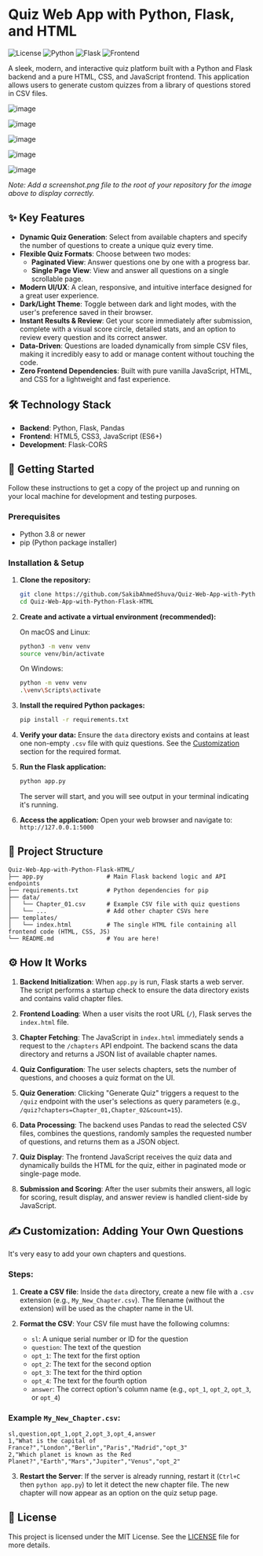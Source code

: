# Quiz Web App with Python, Flask, and HTML

![License](https://img.shields.io/badge/License-MIT-yellow.svg)
![Python](https://img.shields.io/badge/Python-3.x-blue.svg)
![Flask](https://img.shields.io/badge/Flask-2.x-black.svg)
![Frontend](https://img.shields.io/badge/Frontend-HTML_CSS_JS-orange.svg)

A sleek, modern, and interactive quiz platform built with a Python and Flask backend and a pure HTML, CSS, and JavaScript frontend. This application allows users to generate custom quizzes from a library of questions stored in CSV files.

![image](https://github.com/user-attachments/assets/89a90742-07b8-4908-aeff-c4c7b1c9de8c)


![image](https://github.com/user-attachments/assets/618245c8-db48-4a29-b169-fd51e2ee23f6)


![image](https://github.com/user-attachments/assets/9e6ba774-3e65-4c70-bbdd-6712d7c7bb4e)


![image](https://github.com/user-attachments/assets/52212cb9-09fa-4133-baf5-63801dfd2f67)


![image](https://github.com/user-attachments/assets/2089748d-4431-4110-b466-d387fab09d25)


*Note: Add a screenshot.png file to the root of your repository for the image above to display correctly.*

## ✨ Key Features

- **Dynamic Quiz Generation**: Select from available chapters and specify the number of questions to create a unique quiz every time.
- **Flexible Quiz Formats**: Choose between two modes:
  - **Paginated View**: Answer questions one by one with a progress bar.
  - **Single Page View**: View and answer all questions on a single scrollable page.
- **Modern UI/UX**: A clean, responsive, and intuitive interface designed for a great user experience.
- **Dark/Light Theme**: Toggle between dark and light modes, with the user's preference saved in their browser.
- **Instant Results & Review**: Get your score immediately after submission, complete with a visual score circle, detailed stats, and an option to review every question and its correct answer.
- **Data-Driven**: Questions are loaded dynamically from simple CSV files, making it incredibly easy to add or manage content without touching the code.
- **Zero Frontend Dependencies**: Built with pure vanilla JavaScript, HTML, and CSS for a lightweight and fast experience.

## 🛠️ Technology Stack

- **Backend**: Python, Flask, Pandas
- **Frontend**: HTML5, CSS3, JavaScript (ES6+)
- **Development**: Flask-CORS

## 🚀 Getting Started

Follow these instructions to get a copy of the project up and running on your local machine for development and testing purposes.

### Prerequisites

- Python 3.8 or newer
- pip (Python package installer)

### Installation & Setup

1. **Clone the repository:**
   ```bash
   git clone https://github.com/SakibAhmedShuva/Quiz-Web-App-with-Python-Flask-HTML.git
   cd Quiz-Web-App-with-Python-Flask-HTML
   ```

2. **Create and activate a virtual environment (recommended):**
   
   On macOS and Linux:
   ```bash
   python3 -m venv venv
   source venv/bin/activate
   ```
   
   On Windows:
   ```bash
   python -m venv venv
   .\venv\Scripts\activate
   ```

3. **Install the required Python packages:**
   ```bash
   pip install -r requirements.txt
   ```

4. **Verify your data:**
   Ensure the `data` directory exists and contains at least one non-empty `.csv` file with quiz questions. See the [Customization](#️-customization-adding-your-own-questions) section for the required format.

5. **Run the Flask application:**
   ```bash
   python app.py
   ```
   The server will start, and you will see output in your terminal indicating it's running.

6. **Access the application:**
   Open your web browser and navigate to: `http://127.0.0.1:5000`

## 📁 Project Structure

```
Quiz-Web-App-with-Python-Flask-HTML/
├── app.py                  # Main Flask backend logic and API endpoints
├── requirements.txt        # Python dependencies for pip
├── data/
│   └── Chapter_01.csv      # Example CSV file with quiz questions
│   └── ...                 # Add other chapter CSVs here
├── templates/
│   └── index.html          # The single HTML file containing all frontend code (HTML, CSS, JS)
└── README.md               # You are here!
```

## ⚙️ How It Works

1. **Backend Initialization**: When `app.py` is run, Flask starts a web server. The script performs a startup check to ensure the data directory exists and contains valid chapter files.

2. **Frontend Loading**: When a user visits the root URL (`/`), Flask serves the `index.html` file.

3. **Chapter Fetching**: The JavaScript in `index.html` immediately sends a request to the `/chapters` API endpoint. The backend scans the data directory and returns a JSON list of available chapter names.

4. **Quiz Configuration**: The user selects chapters, sets the number of questions, and chooses a quiz format on the UI.

5. **Quiz Generation**: Clicking "Generate Quiz" triggers a request to the `/quiz` endpoint with the user's selections as query parameters (e.g., `/quiz?chapters=Chapter_01,Chapter_02&count=15`).

6. **Data Processing**: The backend uses Pandas to read the selected CSV files, combines the questions, randomly samples the requested number of questions, and returns them as a JSON object.

7. **Quiz Display**: The frontend JavaScript receives the quiz data and dynamically builds the HTML for the quiz, either in paginated mode or single-page mode.

8. **Submission and Scoring**: After the user submits their answers, all logic for scoring, result display, and answer review is handled client-side by JavaScript.

## ✍️ Customization: Adding Your Own Questions

It's very easy to add your own chapters and questions.

### Steps:

1. **Create a CSV file**: Inside the `data` directory, create a new file with a `.csv` extension (e.g., `My_New_Chapter.csv`). The filename (without the extension) will be used as the chapter name in the UI.

2. **Format the CSV**: Your CSV file must have the following columns:
   - `sl`: A unique serial number or ID for the question
   - `question`: The text of the question
   - `opt_1`: The text for the first option
   - `opt_2`: The text for the second option
   - `opt_3`: The text for the third option
   - `opt_4`: The text for the fourth option
   - `answer`: The correct option's column name (e.g., `opt_1`, `opt_2`, `opt_3`, or `opt_4`)

### Example `My_New_Chapter.csv`:

```csv
sl,question,opt_1,opt_2,opt_3,opt_4,answer
1,"What is the capital of France?","London","Berlin","Paris","Madrid","opt_3"
2,"Which planet is known as the Red Planet?","Earth","Mars","Jupiter","Venus","opt_2"
```

3. **Restart the Server**: If the server is already running, restart it (`Ctrl+C` then `python app.py`) to let it detect the new chapter file. The new chapter will now appear as an option on the quiz setup page.

## 📄 License

This project is licensed under the MIT License. See the [LICENSE](LICENSE) file for more details.
